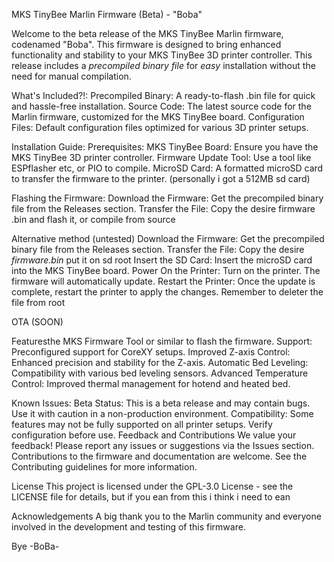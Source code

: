 MKS TinyBee Marlin Firmware (Beta) - "Boba"


Welcome to the beta release of the MKS TinyBee Marlin firmware, codenamed "Boba". 
This firmware is designed to bring enhanced functionality and stability to your MKS TinyBee 3D printer controller.
This release includes a *precompiled binary file* for *easy* installation without the need for manual compilation.

What's Included?!:
Precompiled Binary: A ready-to-flash .bin file for quick and hassle-free installation.
Source Code: The latest source code for the Marlin firmware, customized for the MKS TinyBee board.
Configuration Files: Default configuration files optimized for various 3D printer setups.

Installation Guide:
Prerequisites:
MKS TinyBee Board: Ensure you have the MKS TinyBee 3D printer controller.
Firmware Update Tool: Use a tool like ESPflasher etc, or PIO to compile.
MicroSD Card: A formatted microSD card to transfer the firmware to the printer. (personally i got a 512MB sd card)

Flashing the Firmware:
Download the Firmware: Get the precompiled binary file from the Releases section.
Transfer the File: Copy the desire firmware .bin and flash it, or compile from source

Alternative method (untested)
Download the Firmware: Get the precompiled binary file  from the Releases section.
Transfer the File: Copy the desire *firmware.bin* put it on sd root
Insert the SD Card: Insert the microSD card into the MKS TinyBee board.
Power On the Printer: Turn on the printer. The firmware will automatically update.
Restart the Printer: Once the update is complete, restart the printer to apply the changes.
Remember to deleter the file from root

OTA (SOON)

Featuresthe MKS Firmware Tool or similar to flash the firmware.
Support: Preconfigured support for CoreXY setups.
Improved Z-axis Control: Enhanced precision and stability for the Z-axis.
Automatic Bed Leveling: Compatibility with various bed leveling sensors.
Advanced Temperature Control: Improved thermal management for hotend and heated bed.

Known Issues:
Beta Status: This is a beta release and may contain bugs. Use it with caution in a non-production environment.
Compatibility: Some features may not be fully supported on all printer setups. Verify configuration before use.
Feedback and Contributions
We value your feedback! 
Please report any issues or suggestions via the Issues section.
Contributions to the firmware and documentation are welcome.
See the Contributing guidelines for more information.

License
This project is licensed under the GPL-3.0 License - see the LICENSE file for details, but if you ean from this
i think i need to ean

Acknowledgements
A big thank you to the Marlin community and everyone involved in the development and testing of this firmware.

Bye
-BoBa-

